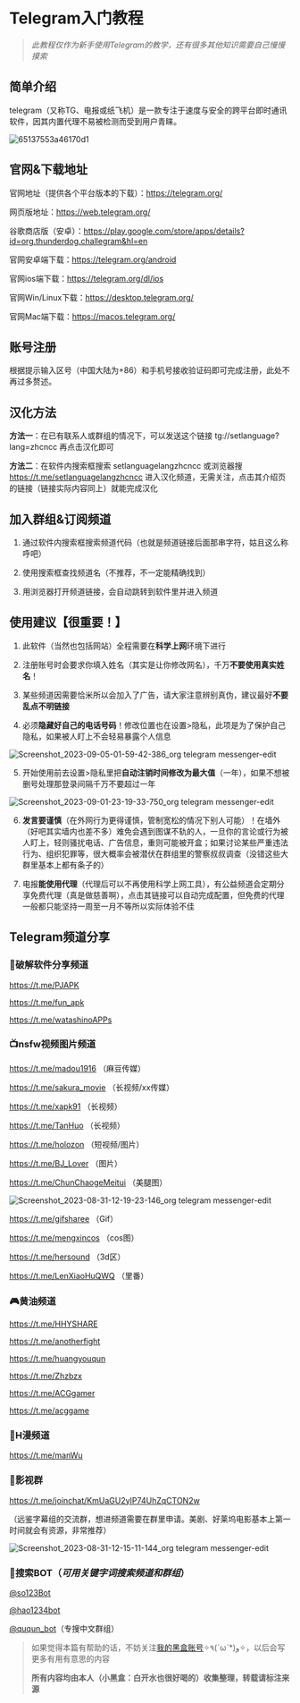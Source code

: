 # Telegram入门教程

>*此教程仅作为新手使用Telegram的教学，还有很多其他知识需要自己慢慢摸索*

## 简单介绍

telegram（又称TG、电报或纸飞机）是一款专注于速度与安全的跨平台即时通讯软件，因其内置代理不易被检测而受到用户青睐。

![65137553a46170d1](https://github.com/tuojiaxin/Telegram/assets/104051247/0fb945c0-2adf-4fab-bf0d-e035f8bac0e3)

## 官网&下载地址

官网地址（提供各个平台版本的下载）：https://telegram.org/

网页版地址：https://web.telegram.org/

谷歌商店版（安卓）：https://play.google.com/store/apps/details?id=org.thunderdog.challegram&hl=en

官网安卓端下载：https://telegram.org/android

官网ios端下载：https://telegram.org/dl/ios

官网Win/Linux下载：https://desktop.telegram.org/

官网Mac端下载：https://macos.telegram.org/

## 账号注册

根据提示输入区号（中国大陆为+86）和手机号接收验证码即可完成注册，此处不再过多赘述。

## 汉化方法
**方法一**：在已有联系人或群组的情况下，可以发送这个链接 tg://setlanguage?lang=zhcncc 再点击汉化即可

**方法二**：在软件内搜索框搜索 setlanguagelangzhcncc 或浏览器搜 https://t.me/setlanguagelangzhcncc 进入汉化频道，无需关注，点击其介绍页的链接（链接实际内容同上）就能完成汉化

## 加入群组&订阅频道
1. 通过软件内搜索框搜索频道代码（也就是频道链接后面那串字符，姑且这么称呼吧）

2. 使用搜索框查找频道名（不推荐，不一定能精确找到）

3. 用浏览器打开频道链接，会自动跳转到软件里并进入频道

## 使用建议【很重要！】
1. 此软件（当然也包括网站）全程需要在**科学上网**环境下进行

2. 注册账号时会要求你填入姓名（其实是让你修改网名），千万**不要使用真实姓名**！

3. 某些频道因需要恰米所以会加入了广告，请大家注意辨别真伪，建议最好**不要乱点不明链接**

4. 必须**隐藏好自己的电话号码**！修改位置也在设置>隐私，此项是为了保护自己隐私，如果被人盯上不会轻易暴露个人信息

![Screenshot_2023-09-05-01-59-42-386_org telegram messenger-edit](https://github.com/tuojiaxin/Telegram/assets/104051247/2c1235e0-e10e-4e62-a4be-fc087e8e348c)

5. 开始使用前去设置>隐私里把**自动注销时间修改为最大值**（一年），如果不想被删号处理那登录间隔千万不要超过一年

![Screenshot_2023-09-01-23-19-33-750_org telegram messenger-edit](https://github.com/tuojiaxin/Telegram/assets/104051247/84e1d094-e2f0-40bf-9d75-c61f0e6a2a77)

6. **发言要谨慎**（在外网行为更得谨慎，管制宽松的情况下别人可能）！在墙外（好吧其实墙内也差不多）难免会遇到图谋不轨的人，一旦你的言论或行为被人盯上，轻则骚扰电话、广告信息，重则可能被开盒；如果讨论某些严重违法行为、组织犯罪等，很大概率会被潜伏在群组里的警察叔叔调查（没错这些大群里基本上都有条子的）

7. 电报**能使用代理**（代理后可以不再使用科学上网工具），有公益频道会定期分享免费代理（真是做慈善啊），点击其链接可以自动完成配置，但免费的代理一般都只能坚持一周至一月不等所以实际体验不佳

## Telegram频道分享

### 💾破解软件分享频道

https://t.me/PJAPK

https://t.me/fun_apk

https://t.me/watashinoAPPs

### 📺nsfw视频图片频道

https://t.me/madou1916 （麻豆传媒）

https://t.me/sakura_movie （长视频/xx传媒）

https://t.me/xapk91 （长视频）

https://t.me/TanHuo （长视频）

https://t.me/holozon （短视频/图片）

https://t.me/BJ_Lover （图片）

https://t.me/ChunChaogeMeitui （美腿图）

![Screenshot_2023-08-31-12-19-23-146_org telegram messenger-edit](https://github.com/tuojiaxin/Telegram/assets/104051247/b7137dfa-59b5-4f55-8723-c64b54731015)

https://t.me/gifsharee （Gif）

https://t.me/mengxincos （cos图）

https://t.me/hersound （3d区）

https://t.me/LenXiaoHuQWQ （里番）

### 🎮黄油频道

https://t.me/HHYSHARE

https://t.me/anotherfight

https://t.me/huangyouqun

https://t.me/Zhzbzx

https://t.me/ACGgamer

https://t.me/acggame

### 📖H漫频道

https://t.me/manWu

### 🎥影视群

https://t.me/joinchat/KmUaGU2yIP74UhZqCTON2w

（远鉴字幕组的交流群，想进频道需要在群里申请。美剧、好莱坞电影基本上第一时间就会有资源，非常推荐）

![Screenshot_2023-08-31-12-15-11-144_org telegram messenger-edit](https://github.com/tuojiaxin/Telegram/assets/104051247/9590e259-9748-478f-8ce7-8f8c0e0c51a6)

### 🤖搜索BOT（*可用关键字词搜索频道和群组*）

[@so123Bot](https://t.me/So1234Bot)

[@hao1234bot](https://t.me/hao1234bot)

[@ququn_bot](https://t.me/ququn_bot)（专搜中文群组）

>如果觉得本篇有帮助的话，不妨关注[我的黑盒账号](https://www.xiaoheihe.cn/community/user/36272066/post_list)✧٩(ˊωˋ*)و✧，以后会写更多有用有意思的内容
>
>**所有内容均由本人（小黑盒：白开水也很好喝的）收集整理，转载请标注来源**
